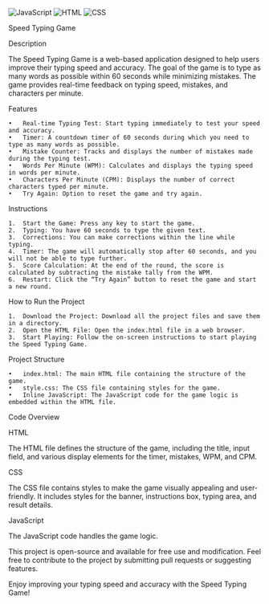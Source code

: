 ![JavaScript](https://img.shields.io/badge/JavaScript-yellow)
![HTML](https://img.shields.io/badge/HTML-orange)
![CSS](https://img.shields.io/badge/CSS-blue)

Speed Typing Game

Description

The Speed Typing Game is a web-based application designed to help users improve their typing speed and accuracy. The goal of the game is to type as many words as possible within 60 seconds while minimizing mistakes. The game provides real-time feedback on typing speed, mistakes, and characters per minute.

Features

	•	Real-time Typing Test: Start typing immediately to test your speed and accuracy.
	•	Timer: A countdown timer of 60 seconds during which you need to type as many words as possible.
	•	Mistake Counter: Tracks and displays the number of mistakes made during the typing test.
	•	Words Per Minute (WPM): Calculates and displays the typing speed in words per minute.
	•	Characters Per Minute (CPM): Displays the number of correct characters typed per minute.
	•	Try Again: Option to reset the game and try again.

Instructions

	1.	Start the Game: Press any key to start the game.
	2.	Typing: You have 60 seconds to type the given text.
	3.	Corrections: You can make corrections within the line while typing.
	4.	Timer: The game will automatically stop after 60 seconds, and you will not be able to type further.
	5.	Score Calculation: At the end of the round, the score is calculated by subtracting the mistake tally from the WPM.
	6.	Restart: Click the “Try Again” button to reset the game and start a new round.

How to Run the Project

	1.	Download the Project: Download all the project files and save them in a directory.
	2.	Open the HTML File: Open the index.html file in a web browser.
	3.	Start Playing: Follow the on-screen instructions to start playing the Speed Typing Game.

Project Structure

	•	index.html: The main HTML file containing the structure of the game.
	•	style.css: The CSS file containing styles for the game.
	•	Inline JavaScript: The JavaScript code for the game logic is embedded within the HTML file.

Code Overview

HTML

The HTML file defines the structure of the game, including the title, input field, and various display elements for the timer, mistakes, WPM, and CPM.

CSS

The CSS file contains styles to make the game visually appealing and user-friendly. It includes styles for the banner, instructions box, typing area, and result details.

JavaScript

The JavaScript code handles the game logic.


This project is open-source and available for free use and modification. Feel free to contribute to the project by submitting pull requests or suggesting features.

Enjoy improving your typing speed and accuracy with the Speed Typing Game!
